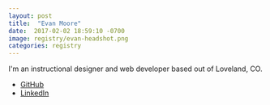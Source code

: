 ```yaml
---
layout: post
title:  "Evan Moore"
date:  2017-02-02 18:59:10 -0700
image: registry/evan-headshot.png
categories: registry
---
```


I'm an instructional designer and web developer based out of Loveland, CO.

- [GitHub](https://github.com/etmoore)
- [LinkedIn](https://www.linkedin.com/in/etmoore1)

